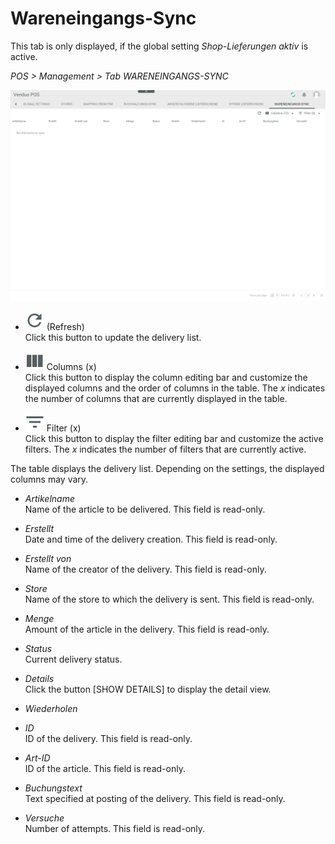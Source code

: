 # Wareneingangs-Sync

This tab is only displayed, if the global setting *Shop-Lieferungen aktiv* is active.

*POS > Management > Tab WARENEINGANGS-SYNC*

![Wareneingangs-Sync](../../Assets/Screenshots/POS/Management/WareneingangsSync/WareneingangsSync.png "[Wareneingangs-Sync]")

- ![Refresh](../../Assets/Icons/Refresh01.png "[Refresh]") (Refresh)   
    Click this button to update the delivery list.

[comment]: <> (Is that right?)

- ![Columns](../../Assets/Icons/Columns.png "[Columns]") Columns (x)   
    Click this button to display the column editing bar and customize the displayed columns and the order of columns in the table. The *x* indicates the number of columns that are currently displayed in the table.

- ![Filter](../../Assets/Icons/Filter.png "[Filter]") Filter (x)   
    Click this button to display the filter editing bar and customize the active filters. The *x* indicates the number of filters that are currently active.

The table displays the delivery list.  Depending on the settings, the displayed columns may vary.

[comment]: <> (Is that right?)

- *Artikelname*   
    Name of the article to be delivered. This field is read-only.

- *Erstellt*   
    Date and time of the delivery creation. This field is read-only.

- *Erstellt von*   
    Name of the creator of the delivery. This field is read-only.

- *Store*   
    Name of the store to which the delivery is sent. This field is read-only.

- *Menge*   
    Amount of the article in the delivery. This field is read-only.

- *Status*   
    Current delivery status.

[comment]: <> (what statuses are available?)

- *Details*   
    Click the button [SHOW DETAILS] to display the detail view.

- *Wiederholen*   

[comment]: <> (What does this column displays?)

- *ID*   
    ID of the delivery. This field is read-only.

- *Art-ID*   
    ID of the article. This field is read-only.

- *Buchungstext*   
    Text specified at posting of the delivery. This field is read-only.

- *Versuche*   
    Number of attempts. This field is read-only.


[comment]: <> (to be completed)
